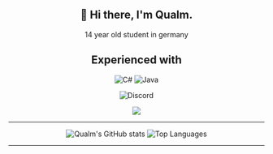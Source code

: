 <div align='center'>
<h2>🍣 Hi there, I'm Qualm.</h2>
  
<p>14 year old student in germany</p>
  
<h2>Experienced with</h2>
  
<img alt="C#" src="https://img.shields.io/badge/c%23-%23239120.svg?&style=for-the-badge&logo=c-sharp&logoColor=white"/>
<img alt="Java" src="https://img.shields.io/badge/c%23-%23239120.svg?&style=for-the-badge&logo=java&logoColor=white"/>
  
<p> <img alt="Discord" src="https://img.shields.io/static/v1?style=for-the-badge&message=Qualm%233046&color=5865F2&logo=Discord&logoColor=FFFFFF&label="/> </p>
<p> <img src="https://cdn.discordapp.com/attachments/536501170353602627/946827490020720650/gojo.gif"/> </p>
  
<hr>

![Qualm's GitHub stats](https://github-readme-stats.vercel.app/api?username=QualmOnAcid&show_icons=true&theme=dracula)
![Top Languages](https://github-readme-stats.vercel.app/api/top-langs/?username=QualmOnAcid&theme=dracula)
  
<hr>
  
</div>
